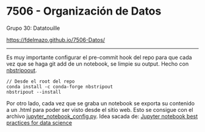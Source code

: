# 7506 - Organización de Datos

Grupo 30: Datatouille

https://fdelmazo.github.io/7506-Datos/

---

Es muy importante configurar el pre-commit hook del repo para que cada vez que se haga git add de un notebook, se limpie su output. Hecho con [nbstripoout](https://github.com/kynan/nbstripout). 

```shell
// Desde el root del repo
conda install -c conda-forge nbstripout
nbstripout --install
```

Por otro lado, cada vez que se graba un notebook se exporta su contenido a un .html para poder ser visto desde el sitio web. Esto se consigue con el archivo [jupyter_notebook_config.py](jupyter_notebook_config.py). Idea sacada de: [Jupyter notebook best practices for data science](https://www.svds.com/jupyter-notebook-best-practices-for-data-science/)
